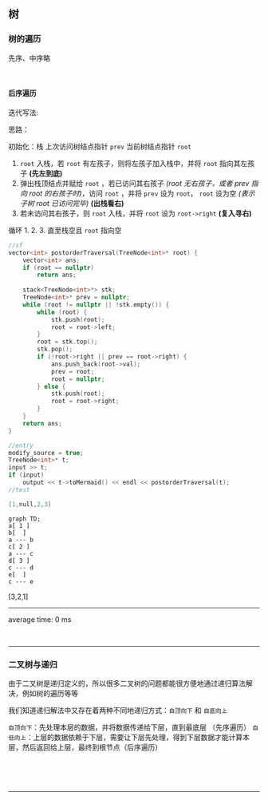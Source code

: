 <!-- @import "_pre.css" -->

## 树

### 树的遍历

先序、中序略

<br>

#### 后序遍历

迭代写法:

思路：

初始化：栈 上次访问树结点指针 `prev` 当前树结点指针 `root`


1. `root` 入栈，若 `root` 有左孩子，则将左孩子加入栈中，并将 `root` 指向其左孩子 **(先左到底)**
2. 弹出栈顶结点并赋给 `root` ，若已访问其右孩子 *(root 无右孩子，或者 prev 指向 root 的右孩子时)*，访问 `root` ，并将 `prev` 设为 `root`， `root` 设为空 *(表示子树 root 已访问完毕)* **(出栈看右)**
3. 若未访问其右孩子，则 `root` 入栈，并将 `root` 设为 `root->right` **(复入寻右)**

循环 1. 2. 3. 直至栈空且 `root` 指向空

```cpp {cmd=run}
//sf
vector<int> postorderTraversal(TreeNode<int>* root) {
    vector<int> ans;
    if (root == nullptr)
        return ans;
    
    stack<TreeNode<int>*> stk;
    TreeNode<int>* prev = nullptr;
    while (root != nullptr || !stk.empty()) {
        while (root) {
            stk.push(root);
            root = root->left;
        }
        root = stk.top();
        stk.pop();
        if (!root->right || prev == root->right) {
            ans.push_back(root->val);
            prev = root;
            root = nullptr;
        } else {
            stk.push(root);
            root = root->right;
        }
    }
    return ans;
}
```
```cpp {cmd=run continue hide}
//entry
modify_source = true;
TreeNode<int>* t;
input >> t;
if (input)
    output << t->toMermaid() << endl << postorderTraversal(t);
//test
```
```cpp {cmd=run continue modify_source}
[1,null,2,3]
```

<!-- code_chunk_output -->

<div class=code-output> 

```mermaid 
graph TD; 
a[ 1 ] 
b[  ] 
a --- b
c[ 2 ] 
a --- c
d[ 3 ] 
c --- d
e[  ] 
c --- e
``` 

 [3,2,1]

<hr class=code-hr> average time: 0 ms


</div> 



<!-- /code_chunk_output -->

<br><hr class=short>

### 二叉树与递归

由于二叉树是递归定义的，所以很多二叉树的问题都能很方便地通过递归算法解决，例如树的遍历等等

我们知道递归解法中又存在着两种不同地递归方式：`自顶向下` 和 `自底向上`

`自顶向下`：先处理本层的数据，并将数据传递给下层，直到最底层 （先序遍历）
`自低向上`：上层的数据依赖于下层，需要让下层先处理，得到下层数据才能计算本层，然后返回给上层，最终到根节点（后序遍历）


<br>
<br>
<br>

---
